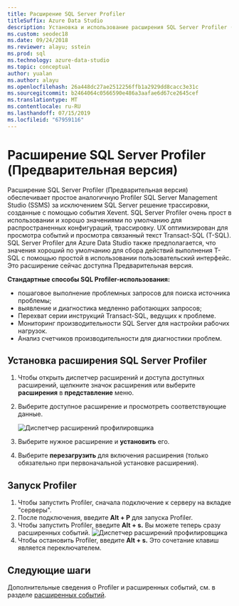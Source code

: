 ```yaml
---
title: Расширение SQL Server Profiler
titleSuffix: Azure Data Studio
description: Установка и использование расширения SQL Server Profiler (Предварительная версия) для Azure Data Studio
ms.custom: seodec18
ms.date: 09/24/2018
ms.reviewer: alayu; sstein
ms.prod: sql
ms.technology: azure-data-studio
ms.topic: conceptual
author: yualan
ms.author: alayu
ms.openlocfilehash: 26a448dc27ae2512256ffb1a2929dd8cacc3e31c
ms.sourcegitcommit: b2464064c0566590e486a3aafae6d67ce2645cef
ms.translationtype: MT
ms.contentlocale: ru-RU
ms.lasthandoff: 07/15/2019
ms.locfileid: "67959116"
---
```

# <a name="sql-server-profiler-extension-preview"></a>Расширение SQL Server Profiler (Предварительная версия)

Расширение SQL Server Profiler (Предварительная версия) обеспечивает простое аналогичную Profiler SQL Server Management Studio (SSMS) за исключением SQL Server решение трассировки, созданные с помощью события Xevent. SQL Server Profiler очень прост в использовании и хорошо значениями по умолчанию для распространенных конфигураций, трассировку. UX оптимизирован для просмотра событий и просмотра связанный текст Transact-SQL (T-SQL). SQL Server Profiler для Azure Data Studio также предполагается, что значения хороший по умолчанию для сбора действий выполнения T-SQL с помощью простой в использовании пользовательский интерфейс. Это расширение сейчас доступна Предварительная версия.

**Стандартные способы SQL Profiler-использования:**

- пошаговое выполнение проблемных запросов для поиска источника проблемы;
- выявление и диагностика медленно работающих запросов;
- Перехват серии инструкций Transact-SQL, ведущих к проблеме.
- Мониторинг производительности SQL Server для настройки рабочих нагрузок.
- Анализ счетчиков производительности для диагностики проблем.


## <a name="install-the-sql-server-profiler-extension"></a>Установка расширения SQL Server Profiler

1. Чтобы открыть диспетчер расширений и доступа доступных расширений, щелкните значок расширения или выберите **расширения** в **представление** меню.
2. Выберите доступное расширение и просмотреть соответствующие данные.

   ![Диспетчер расширений профилировщика](media/extensions/sql-server-profiler-extension/profiler-extension.png)

1. Выберите нужное расширение и **установить** его.
2. Выберите **перезагрузить** для включения расширения (только обязательно при первоначальной установке расширения).

## <a name="start-profiler"></a>Запуск Profiler

1. Чтобы запустить Profiler, сначала подключение к серверу на вкладке "серверы".
2. После подключения, введите **Alt + P** для запуска Profiler.
3. Чтобы запустить Profiler, введите **Alt + s.** Вы можете теперь сразу расширенных событий.
    ![Диспетчер расширений профилировщика](media/extensions/sql-server-profiler-extension/view-profiler.png)    
1. Чтобы остановить Profiler, введите **Alt + s.** Это сочетание клавиш является переключателем.

## <a name="next-steps"></a>Следующие шаги

Дополнительные сведения о Profiler и расширенных событий, см. в разделе [расширенных событий](https://docs.microsoft.com/sql/relational-databases/extended-events/extended-events).





